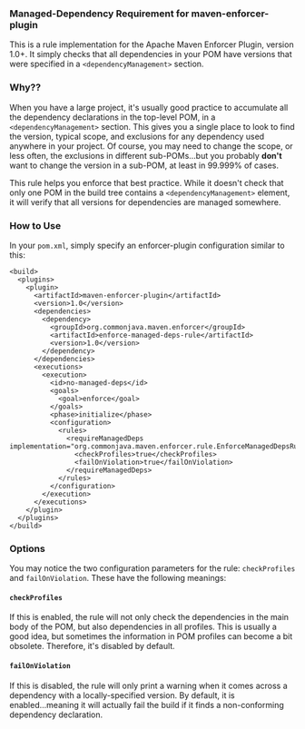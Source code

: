 ### Managed-Dependency Requirement for maven-enforcer-plugin

This is a rule implementation for the Apache Maven Enforcer Plugin, version 1.0+. It simply checks that all dependencies in your POM have versions that were specified in a `<dependencyManagement>` section.
  
### Why??

When you have a large project, it's usually good practice to accumulate all the dependency declarations in the top-level POM, in a `<dependencyManagement>` section. This gives you a single place to look to find the version, typical scope, and exclusions for any dependency used anywhere in your project. Of course, you may need to change the scope, or less often, the exclusions in different sub-POMs...but you probably **don't** want to change the version in a sub-POM, at least in 99.999% of cases.
  
This rule helps you enforce that best practice. While it doesn't check that only one POM in the build tree contains a `<dependencyManagement>` element, it will verify that all versions for dependencies are managed somewhere.
  
### How to Use

In your `pom.xml`, simply specify an enforcer-plugin configuration similar to this:

    <build>
      <plugins>
        <plugin>
          <artifactId>maven-enforcer-plugin</artifactId>
          <version>1.0</version>
          <dependencies>
            <dependency>
              <groupId>org.commonjava.maven.enforcer</groupId>
              <artifactId>enforce-managed-deps-rule</artifactId>
              <version>1.0</version>
            </dependency>
          </dependencies>
          <executions>
            <execution>
              <id>no-managed-deps</id>
              <goals>
                <goal>enforce</goal>
              </goals>
              <phase>initialize</phase>
              <configuration>
                <rules>
                  <requireManagedDeps implementation="org.commonjava.maven.enforcer.rule.EnforceManagedDepsRule">
                    <checkProfiles>true</checkProfiles>
                    <failOnViolation>true</failOnViolation>
                  </requireManagedDeps>
                </rules>
              </configuration>
            </execution>
          </executions>
        </plugin>
      </plugins>
    </build>

### Options

You may notice the two configuration parameters for the rule: `checkProfiles` and `failOnViolation`. These have the following meanings:

#### `checkProfiles`

If this is enabled, the rule will not only check the dependencies in the main body of the POM, but also dependencies in all profiles. This is usually a good idea, but sometimes the information in POM profiles can become a bit obsolete. Therefore, it's disabled by default.

#### `failOnViolation`

If this is disabled, the rule will only print a warning when it comes across a dependency with a locally-specified version. By default, it is enabled...meaning it will actually fail the build if it finds a non-conforming dependency declaration.
